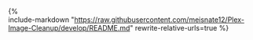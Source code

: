 {%    
  include-markdown "https://raw.githubusercontent.com/meisnate12/Plex-Image-Cleanup/develop/README.md"
  rewrite-relative-urls=true
%}